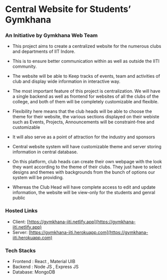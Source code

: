 # Central Website for Students’ Gymkhana​

### An Initiative by Gymkhana Web Team

- This project aims to create a centralized website for the numerous clubs and departments of IIT Indore.
- This is to ensure better communication within as well as outside the IITI community.

- The website will be able to Keep tracks of events, team and activities of club and 
display wide information in interactive way. 

- The most important feature of this project is centralization. We will have a single backend as well as frontend for websites of all the clubs
  of the college, and both of them will be completely customizable and flexible. 

- Flexibility here means that the club heads will be able to choose the theme for their website, the various sections displayed on their webiste 
  such as Events, Projects, Announcements will be constraint-free and customizable 
  
- It will also serve as a point of attraction for the industry and sponsors

- Central website system will have customizable theme and server storing information in central database.

- On this platform, club heads can create their own webpage with the look they want according to the theme of their clubs.
  They just have to select designs and themes with backgrounds from the bunch of options our system will be providing.

- Whereas the Club Head will have complete access to edit and update information, the website will be view-only for the students and genral public

### Hosted Links

- Client: [https://gymkhana-iiti.netlify.app](https://gymkhana-iiti.netlify.app)
- Server: [https://gymkhana-iiti.herokuapp.com](https://gymkhana-iiti.herokuapp.com)

### Tech Stacks

- Frontend : React , Material UIB
- Backend : Node JS , Express JS
- Database: MongoDB

